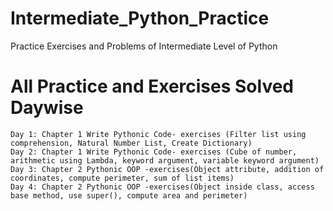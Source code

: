 # Intermediate_Python_Practice
Practice Exercises and Problems of Intermediate Level of Python

# All Practice and Exercises Solved Daywise
    Day 1: Chapter 1 Write Pythonic Code- exercises (Filter list using comprehension, Natural Number List, Create Dictionary)
    Day 2: Chapter 1 Write Pythonic Code- exercises (Cube of number, arithmetic using Lambda, keyword argument, variable keyword argument)
    Day 3: Chapter 2 Pythonic OOP -exercises(Object attribute, addition of coordinates, compute perimeter, sum of list items)
    Day 4: Chapter 2 Pythonic OOP -exercises(Object inside class, access base method, use super(), compute area and perimeter)
